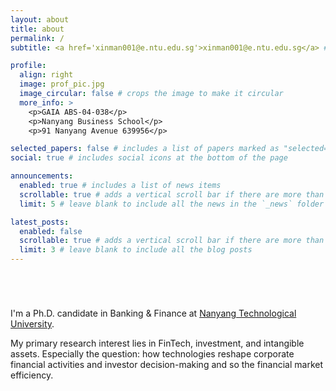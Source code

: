 ```yaml
---
layout: about
title: about
permalink: /
subtitle: <a href='xinman001@e.ntu.edu.sg'>xinman001@e.ntu.edu.sg</a> #<a href='#'>Affiliations</a>. Address. Contacts. Motto. Etc.

profile:
  align: right
  image: prof_pic.jpg
  image_circular: false # crops the image to make it circular
  more_info: >
    <p>GAIA ABS-04-038</p>
    <p>Nanyang Business School</p>
    <p>91 Nanyang Avenue 639956</p>

selected_papers: false # includes a list of papers marked as "selected={true}"
social: true # includes social icons at the bottom of the page

announcements:
  enabled: true # includes a list of news items
  scrollable: true # adds a vertical scroll bar if there are more than 3 news items
  limit: 5 # leave blank to include all the news in the `_news` folder

latest_posts:
  enabled: false
  scrollable: true # adds a vertical scroll bar if there are more than 3 new posts items
  limit: 3 # leave blank to include all the blog posts
---
```


<div style="margin-bottom: 5em;"></div>


I'm a Ph.D. candidate in Banking & Finance at [Nanyang Technological University](https://www.ntu.edu.sg).


My primary research interest lies in FinTech, investment, and intangible assets. Especially the question: how technologies reshape corporate financial activities and investor decision-making and so the financial market efficiency.
